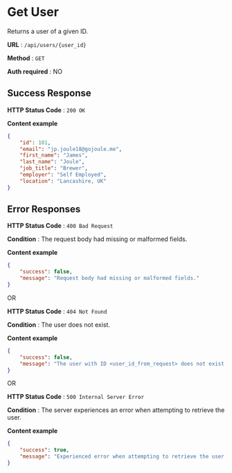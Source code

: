 # Get User

Returns a user of a given ID.

**URL** : `/api/users/{user_id}`

**Method** : `GET`

**Auth required** : NO

## Success Response

**HTTP Status Code** : `200 OK`

**Content example**

```json
{
	"id": 101,
	"email": "jp.joule18@gojoule.me",
	"first_name": "James",
	"last_name": "Joule",
	"job_title": "Brewer",
	"employer": "Self Employed",
	"location": "Lancashire, UK"
}
```

## Error Responses

**HTTP Status Code** : `400 Bad Request`

**Condition** : The request body had missing or malformed fields.

**Content example**

```json
{
	"success": false,
	"message": "Request body had missing or malformed fields."
}
```

OR

**HTTP Status Code** : `404 Not Found`

**Condition** : The user does not exist.

**Content example**

```json
{
	"success": false,
	"message": "The user with ID <user_id_from_request> does not exist."
}
```

OR

**HTTP Status Code** : `500 Internal Server Error`

**Condition** : The server experiences an error when attempting to retrieve the user.

**Content example**

```json
{
	"success": true,
	"message": "Experienced error when attempting to retrieve the user."
}
```
